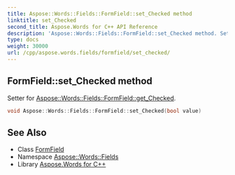 ```yaml
---
title: Aspose::Words::Fields::FormField::set_Checked method
linktitle: set_Checked
second_title: Aspose.Words for C++ API Reference
description: 'Aspose::Words::Fields::FormField::set_Checked method. Setter for Aspose::Words::Fields::FormField::get_Checked in C++.'
type: docs
weight: 30000
url: /cpp/aspose.words.fields/formfield/set_checked/
---
```

## FormField::set_Checked method


Setter for [Aspose::Words::Fields::FormField::get_Checked](../get_checked/).

```cpp
void Aspose::Words::Fields::FormField::set_Checked(bool value)
```

## See Also

* Class [FormField](../)
* Namespace [Aspose::Words::Fields](../../)
* Library [Aspose.Words for C++](../../../)
